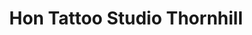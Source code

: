 ---
title: "Hon Tattoo Studio Thornhill"
url: /thornhill/hon-tattoo-studio-thornhill/
shop: Kosmetik
---